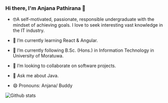 ### Hi there, I'm Anjana Pathirana 👋

- <p>&#129299A self-motivated, passionate, responsible undergraduate with the mindset of achieving goals. I love to seek interesting vast knowledge in the IT industry. </p> 

- 🔭 I’m currently learning React & Angular.

- 🌱 I’m currently following B.Sc. (Hons.) in Information Technology in University of Moratuwa.

- 👯 I’m looking to collaborate on software projects.
<!-- - 🤔 I’m looking for help with ... -->

- 💬 Ask me about Java.

<!-- - 📫 How to reach me: [anjanamadhushan44@gmail.com](anjanamadhushan44@gmail.com) -->

- 😄 Pronouns: Anjana/ Buddy
<!-- - ⚡ Fun fact:  -->


![Github stats](https://github-readme-stats.vercel.app/api?username=AnjanaPathirana99&theme=highcontrast&show_icons=true&count_private=true)
